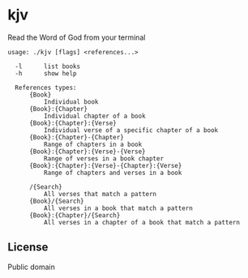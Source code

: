 # kjv

Read the Word of God from your terminal

    usage: ./kjv [flags] <references...>

      -l      list books
      -h      show help

      References types:
          {Book}
              Individual book
          {Book}:{Chapter}
              Individual chapter of a book
          {Book}:{Chapter}:{Verse}
              Individual verse of a specific chapter of a book
          {Book}:{Chapter}-{Chapter}
              Range of chapters in a book
          {Book}:{Chapter}:{Verse}-{Verse}
              Range of verses in a book chapter
          {Book}:{Chapter}:{Verse}-{Chapter}:{Verse}
              Range of chapters and verses in a book

          /{Search}
              All verses that match a pattern
          {Book}/{Search}
              All verses in a book that match a pattern
          {Book}:{Chapter}/{Search}
              All verses in a chapter of a book that match a pattern

## License

Public domain
